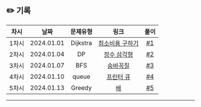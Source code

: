 ## ✏️ 기록

| 차시  |    날짜    | 문제유형 |                          링크                           |                           풀이                           |
| :---: | :--------: | :------: | :-----------------------------------------------------: | :------------------------------------------------------: |
| 1차시 | 2024.01.01 | Dijkstra | [최소비용 구하기](https://www.acmicpc.net/problem/1916) | [#1](https://github.com/AlgoLeadMe/AlgoLeadMe-5/pull/5)  |
| 2차시 | 2024.01.04 |    DP    |   [정수 삼각형](https://www.acmicpc.net/problem/1932)   | [#2](https://github.com/AlgoLeadMe/AlgoLeadMe-5/pull/6)  |
| 3차시 | 2024.01.07 |   BFS    |    [숨바꼭질](https://www.acmicpc.net/problem/1697)     | [#3](https://github.com/AlgoLeadMe/AlgoLeadMe-5/pull/5)  |
| 4차시 | 2024.01.10 |  queue   |    [프린터 큐](https://www.acmicpc.net/problem/1966)    | [#4](https://github.com/AlgoLeadMe/AlgoLeadMe-5/pull/17) |
| 5차시 | 2024.01.13 |  Greedy  |       [배](https://www.acmicpc.net/problem/1092)        | [#5](https://github.com/AlgoLeadMe/AlgoLeadMe-5/pull/5)  |

---
